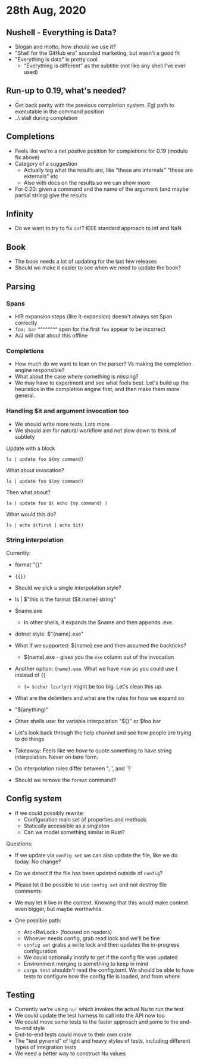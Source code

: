 # 28th Aug, 2020

## Nushell - Everything is Data?

* Slogan and motto, how should we use it?
* "Shell for the GitHub era" sounded marketing, but wasn't a good fit
* "Everything is data" is pretty cool
  * "Everything is different" as the subtitle (not like any shell I've ever used)

## Run-up to 0.19, what's needed?

* Get back parity with the previous completion system. Eg) path to executable in the command position
* ..\ stall during completion

## Completions

* Feels like we're a net postive position for completions for 0.19 (modulo fix above)
* Category of a suggestion
  * Actually tag what the results are, like "these are internals" "these are externals" etc
  * Also with docs on the results so we can show more
* For 0.20: given a command and the name of the argument (and maybe partial string) give the results

## Infinity

* Do we want to try to fix `inf`? IEEE standard approach to inf and NaN

## Book

* The book needs a lot of updating for the last few releases
* Should we make it easier to see when we need to update the book?

## Parsing

### Spans

* HIR expansion steps (like it-expansion) doesn't always set Span correctly
* `foo; bar`
   ^^^^^^^^ span for the first `foo` appear to be incorrect
* A/J will chat about this offline

### Completions

* How much do we want to lean on the parser? Vs making the completion engine responsible?
* What about the case where something is missing?
* We may have to experiment and see what feels best. Let's build up the heuristics in the completion engine first, and then make them more general.

### Handling $it and argument invocation too

* We should write more tests. Lots more
* We should aim for natural workflow and not slow down to think of subtlety

Update with a block
```
ls | update foo ${my command}
```

What about invocation?
```
ls | update foo $(my command)
```

Then what about?
```
ls | update foo $( echo {my command} )
```

What would this do?
```
ls | echo $(first | echo $it)
```

### String interpolation

Currently:
* format "{}"
* `{{}}`

* Should we pick a single interpolation style?

* ls | $"this is the format {$it.name} string"

* $name.exe 
  * In other shells, it expands the $name and then appends .exe.
* dotnet style: $"{name}.exe"

* What if we supported: ${name}.exe and then assumed the backticks?
  * $(name).exe - gives you the `exe` column out of the invocation

* Another option: `{name}.exe`. What we have now so you could use { instead of {{
  * `{= $(char lcurly)}` might be too big. Let's clean this up.

* What are the delimiters and what are the rules for how we expand so

* "$(anything)"
* Other shells use: for variable interpolation "${}" or $foo.bar

* Let's look back through the help channel and see how people are trying to do things

* Takeaway: Feels like we *have* to quote something to have string interpolation. Never on bare form.

* Do interpolation rules differ between ", ', and `?

* Should we remove the `format` command?

## Config system

* If we could possibly rewrite:
  * Configuration main set of properties and methods
  * Statically accessible as a singleton
  * Can we model something similar in Rust?

Questions:
  * If we update via `config set` we can also update the file, like we do today. No change?
  * Do we detect if the file has been updated outside of `config`?

* Please let it be possible to use `config set` and not destroy file comments

* We may let it live in the context. Knowing that this would make context even bigger, but maybe worthwhile.

* One possible path:
  * Arc<RwLock<Config>> (focused on readers)
  * Whoever needs config, grab read lock and we'll be fine
  * `config set` grabs a write lock and then updates the in-progress configuration
  * We could optionally inotify to get if the config file was updated
  * Environment merging is something to keep in mind
  * `cargo test` shouldn't read the config.toml. We should be able to have tests to configure how the config file is loaded, and from where
  
## Testing

* Currently we're using `nu!` which invokes the actual Nu to run the test
* We could update the test harness to call into the API now too
* We could move some tests to the faster approach and some to the end-to-end style
* End-to-end tests could move to their own crate
* The "test pyramid" of light and heavy styles of tests, including different types of integration tests
* We need a better way to construct Nu values
